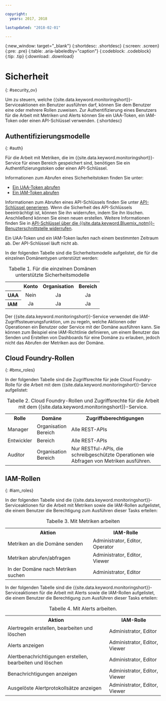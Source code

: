 ```yaml
---

copyright:
  years: 2017, 2018

lastupdated: "2018-02-01"

---
```


{:new_window: target="_blank"}
{:shortdesc: .shortdesc}
{:screen: .screen}
{:pre: .pre}
{:table: .aria-labeledby="caption"}
{:codeblock: .codeblock}
{:tip: .tip}
{:download: .download}


# Sicherheit
{: #security_ov}

Um zu steuern, welche {{site.data.keyword.monitoringshort}}-Serviceaktionen ein Benutzer ausführen darf, können Sie dem Benutzer eine oder mehrere Rollen zuweisen. Zur Authentifizierung eines Benutzers für die Arbeit mit Metriken und Alerts können Sie ein UAA-Token, ein IAM-Token oder einen API-Schlüssel verwenden. 
{:shortdesc}

   
## Authentifizierungsmodelle
{: #auth}

Für die Arbeit mit Metriken, die im {{site.data.keyword.monitoringshort}}-Service für einen Bereich gespeichert sind, benötigen Sie ein Authentifizierungstoken oder einen API-Schlüssel. 

Informationen zum Abrufen eines Sicherheitstoken finden Sie unter:

* [Ein UAA-Token abrufen](/docs/services/cloud-monitoring/security/auth_uaa.html#auth_uaa)
* [Ein IAM-Token abrufen](/docs/services/cloud-monitoring/security/auth_iam.html#auth_iam)

Informationen zum Abrufen eines API-Schlüssels finden Sie unter [API-Schlüssel generieren](/docs/services/cloud-monitoring/security/auth_api_key.html#auth_api_key). Wenn die Sicherheit des API-Schlüssels beeinträchtigt ist, können Sie ihn widerrufen, indem Sie ihn löschen. Anschließend können Sie einen neuen erstellen. Weitere Informationen finden Sie in [API-Schlüssel über die {{site.data.keyword.Bluemix_notm}}-Benuzterschnittstelle widerrufen](/docs/services/cloud-monitoring/security/auth_api_key.html#revoke_ui). 

Ein UAA-Token und ein IAM-Token laufen nach einem bestimmten Zeitraum ab. Der API-Schlüssel läuft nicht ab. 

In der folgenden Tabelle sind die Sicherheitsmodelle aufgelistet, die für die einzelnen Domänentypen unterstützt werden:

<table>
  <caption>Tabelle 1. Für die einzelnen Domänen unterstützte Sicherheitsmodelle</caption>
  <tr>
    <th></th>
	<th align="right">Konto</th>
    <th align="right">Organisation</th>
    <th align="right">Bereich</th>	
  </tr>
  <tr>
    <th align="left">UAA</th>
	<td align="center">Nein</td>
	<td align="center">Ja</td>
	<td align="center">Ja</td>
  </tr>
  <tr>
    <th align="left">IAM</th>
	<td align="center">Ja</td>
	<td align="center">Ja</td>
	<td align="center">Ja</td>
  </tr>
</table>

Der {{site.data.keyword.monitoringshort}}-Service verwendet die IAM-Zugriffssteuerungsfunktion, um zu regeln, welche Aktionen oder Operationen ein Benutzer oder Service mit der Domäne ausführen kann. Sie können zum Beispiel eine IAM-Richtlinie definieren, um einem Benutzer das Senden und Erstellen von Dashboards für eine Domäne zu erlauben, jedoch nicht das Abrufen der Metriken aus der Domäne.



## Cloud Foundry-Rollen
{: #bmx_roles}

In der folgenden Tabelle sind die Zugriffsrechte für jede Cloud Foundry-Rolle für die Arbeit mit dem {{site.data.keyword.monitoringshort}}-Service aufgelistet:

<table>
  <caption>Tabelle 2. Cloud Foundry-Rollen und Zugriffsrechte für die Arbeit mit dem {{site.data.keyword.monitoringshort}}-Service.</caption>
  <tr>
    <th>Rolle</th>
	<th>Domäne</th>
	<th>Zugriffsberechtigungen</th>
  </tr>
  <tr>
    <td>Manager</td>
	<td>Organisation <br>Bereich</td>
	<td>Alle REST-APIs</td>
  </tr>
  <tr>
    <td>Entwickler</td>
	<td>Bereich</td>
	<td>Alle REST-APIs</td>
  </tr>
  <tr>
    <td>Auditor</td>
	<td>Organisation <br>Bereich</td>
	<td>Nur RESTful-APIs, die schreibgeschützte Operationen wie Abfragen von Metriken ausführen.</td>
  </tr>
</table>


## IAM-Rollen
{: #iam_roles}

In der folgenden Tabelle sind die {{site.data.keyword.monitoringshort}}-Serviceaktionen für die Arbeit mit Metriken sowie die IAM-Rollen aufgelistet, die einem Benutzer die Berechtigung zum Ausführen dieser Tasks erteilen:

<table>
  <caption>Tabelle 3. Mit Metriken arbeiten </caption>
  <tr>
	<th>Aktion</th>
	<th>IAM-Rolle</th>
  </tr>
  <tr>
    <td>Metriken an die Domäne senden</td>
	<td>Administrator, Editor, Operator</td>
  </tr>
  <tr>
    <td>Metriken abrufen/abfragen</td>
	<td>Administrator, Editor, Viewer</td>
  </tr>
  <tr>
    <td>In der Domäne nach Metriken suchen</td>
	<td>Administrator, Editor</td>
  </tr>
</table>

In der folgenden Tabelle sind die {{site.data.keyword.monitoringshort}}-Serviceaktionen für die Arbeit mit Alerts sowie die IAM-Rollen aufgelistet, die einem Benutzer die Berechtigung zum Ausführen dieser Tasks erteilen:

<table>
  <caption>Tabelle 4. Mit Alerts arbeiten. </caption>
  <tr>
	<th>Aktion</th>
	<th>IAM-Rolle</th>
  </tr>
  <tr>
    <td>Alertregeln erstellen, bearbeiten und löschen</td>
	<td>Administrator, Editor</td>
  </tr>
  <tr>
    <td>Alerts anzeigen</td>
	<td>Administrator, Editor, Viewer</td>
  </tr>
  <tr>
    <td>Alertbenachrichtigungen erstellen, bearbeiten und löschen</td>
	<td>Administrator, Editor</td>
  </tr>
  <tr>
    <td>Benachrichtigungen anzeigen</td>
	<td>Administrator, Editor, Viewer</td>
  </tr>
  <tr>
    <td>Ausgelöste Alertprotokollsätze anzeigen</td>
	<td>Administrator, Editor, Viewer</td>
  </tr>
</table>



